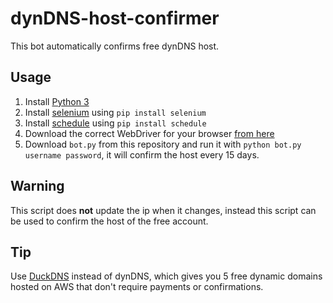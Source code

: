 # dynDNS-host-confirmer
This bot automatically confirms free dynDNS host.

## Usage
 1. Install [Python 3](https://www.python.org/downloads/)
 2. Install [selenium](https://pypi.org/project/selenium/) using `pip install selenium`
 3. Install [schedule](https://pypi.org/project/schedule/) using `pip install schedule`
 4. Download the correct WebDriver for your browser [from here](https://selenium-python.readthedocs.io/installation.html#drivers)
 5. Download `bot.py` from this repository and run it with `python bot.py username password`, it will confirm the host every 15 days.

## Warning
This script does **not** update the ip when it changes, instead this script can be used to confirm the host of the free account.

## Tip
Use [DuckDNS](https://www.duckdns.org) instead of dynDNS, which gives you 5 free dynamic domains hosted on AWS that don't require payments or confirmations.
